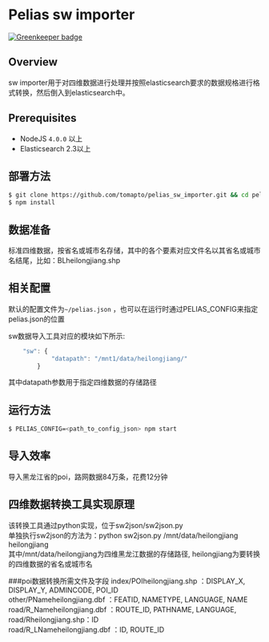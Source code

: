 

# Pelias sw importer

[![Greenkeeper badge](https://badges.greenkeeper.io/tomapto/pelias_sw_importer.svg)](https://greenkeeper.io/)


## Overview

sw importer用于对四维数据进行处理并按照elasticsearch要求的数据规格进行格式转换，然后倒入到elasticsearch中。

## Prerequisites

* NodeJS `4.0.0` 以上
* Elasticsearch 2.3以上

## 部署方法


```bash
$ git clone https://github.com/tomapto/pelias_sw_importer.git && cd pelias_sw_importer;
$ npm install
```

## 数据准备

标准四维数据，按省名或城市名存储，其中的各个要素对应文件名以其省名或城市名结尾，比如：BLheilongjiang.shp

## 相关配置

默认的配置文件为`~/pelias.json` ，也可以在运行时通过PELIAS_CONFIG来指定pelias.json的位置

sw数据导入工具对应的模块如下所示:

```javascript
    "sw": {
            "datapath": "/mnt1/data/heilongjiang/"
        }
```
其中datapath参数用于指定四维数据的存储路径

## 运行方法


```bash
$ PELIAS_CONFIG=<path_to_config_json> npm start
```

## 导入效率

导入黑龙江省的poi，路网数据84万条，花费12分钟

## 四维数据转换工具实现原理
该转换工具通过python实现，位于sw2json/sw2json.py<br>
单独执行sw2json的方法为：python sw2json.py /mnt/data/heilongjiang heilongjiang<br>
其中/mnt/data/heilongjiang为四维黑龙江数据的存储路径, heilongjiang为要转换的四维数据的省名或城市名<br>

###poi数据转换所需文件及字段
index/POIheilongjiang.shp ：DISPLAY_X, DISPLAY_Y, ADMINCODE, POI_ID<br>
other/PNameheilongjiang.dbf ：FEATID, NAMETYPE, LANGUAGE, NAME<br>
road/R_Nameheilongjiang.dbf ：ROUTE_ID, PATHNAME, LANGUAGE, <br>
road/Rheilongjiang.shp：ID<br>
road/R_LNameheilongjiang.dbf ：ID, ROUTE_ID<br>

